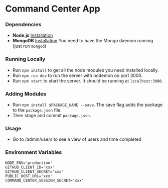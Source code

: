 # Command Center App

### Dependencies
- **Node.js** [Installation](https://nodejs.org/download/)
- **MongoDB** [Installation](http://docs.mongodb.org/manual/installation/) You need to have the Mongo daemon running (just run `mongod`)

### Running Locally
- Run `npm install` to get all the node modules you need installed locally.
- Run `npm run dev` to run the server with nodemon on port 3000.
- Run `npm start` to start the server. It should be running at `localhost:3000`.

### Adding Modules
- Run `npm install $PACKAGE_NAME --save`. The save flag adds the package to the `package.json` file. 
- Then stage and commit `package.json`.

### Usage
- Go to /admin/users to see a view of users and time completed

### Environment Variables

```
NODE_ENV='production'
GITHUB_CLIENT_ID='xxx'
GITHUB_CLIENT_SECRET='xxx'
PUBLIC_HOST_URL='xxx'
COMMAND_CENTER_SESSION_SECRET='xxx'
```

